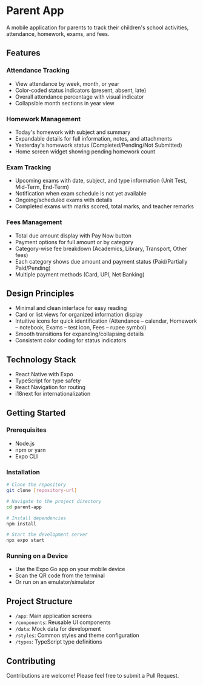 # Parent App

A mobile application for parents to track their children's school activities, attendance, homework, exams, and fees.

## Features

### Attendance Tracking
- View attendance by week, month, or year
- Color-coded status indicators (present, absent, late)
- Overall attendance percentage with visual indicator
- Collapsible month sections in year view

### Homework Management
- Today's homework with subject and summary
- Expandable details for full information, notes, and attachments
- Yesterday's homework status (Completed/Pending/Not Submitted)
- Home screen widget showing pending homework count

### Exam Tracking
- Upcoming exams with date, subject, and type information (Unit Test, Mid-Term, End-Term)
- Notification when exam schedule is not yet available
- Ongoing/scheduled exams with details
- Completed exams with marks scored, total marks, and teacher remarks

### Fees Management
- Total due amount display with Pay Now button
- Payment options for full amount or by category
- Category-wise fee breakdown (Academics, Library, Transport, Other fees)
- Each category shows due amount and payment status (Paid/Partially Paid/Pending)
- Multiple payment methods (Card, UPI, Net Banking)

## Design Principles

- Minimal and clean interface for easy reading
- Card or list views for organized information display
- Intuitive icons for quick identification (Attendance – calendar, Homework – notebook, Exams – test icon, Fees – rupee symbol)
- Smooth transitions for expanding/collapsing details
- Consistent color coding for status indicators

## Technology Stack

- React Native with Expo
- TypeScript for type safety
- React Navigation for routing
- i18next for internationalization

## Getting Started

### Prerequisites

- Node.js
- npm or yarn
- Expo CLI

### Installation

```bash
# Clone the repository
git clone [repository-url]

# Navigate to the project directory
cd parent-app

# Install dependencies
npm install

# Start the development server
npx expo start
```

### Running on a Device

- Use the Expo Go app on your mobile device
- Scan the QR code from the terminal
- Or run on an emulator/simulator

## Project Structure

- `/app`: Main application screens
- `/components`: Reusable UI components
- `/data`: Mock data for development
- `/styles`: Common styles and theme configuration
- `/types`: TypeScript type definitions

## Contributing

Contributions are welcome! Please feel free to submit a Pull Request.

